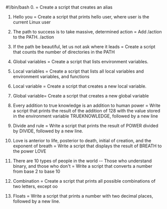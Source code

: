 #!/bin/bash
0.	<o> = Create a script that creates an alias

1.	Hello you = Create a script that prints hello user, where user is the current Linux user

2.	The path to success is to take massive, determined action = Add /action to the PATH. /action

3.	If the path be beautiful, let us not ask where it leads = Create a script that counts the number of directories in the PATH

4.	Global variables = Create a script that lists environment variables.

5.	Local variables = Create a script that lists all local variables and environment variables, and functions

6.	Local variable = Create a script that creates a new local variable.

7.	Global variable= Create a script that creates a new global variable

8.	Every addition to true knowledge is an addition to human power = Write a script that prints the result of the addition of 128 with the value stored in the environment variable TRUEKNOWLEDGE, followed by a new line

9.	Divide and rule = Write a script that prints the result of POWER divided by DIVIDE, followed by a new line.

10.	Love is anterior to life, posterior to death, initial of creation, and the exponent of breath = Write a script that displays the result of BREATH to the power LOVE

11.	There are 10 types of people in the world -- Those who understand binary, and those who don't = Write a script that converts a number from base 2 to base 10

12.	Combination = Create a script that prints all possible combinations of two letters, except oo

13.	Floats = Write a script that prints a number with two decimal places, followed by a new line.






